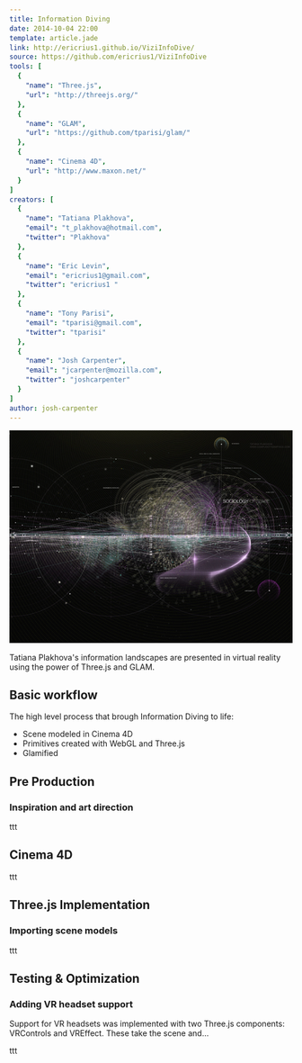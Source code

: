 ```yaml
---
title: Information Diving
date: 2014-10-04 22:00
template: article.jade
link: http://ericrius1.github.io/ViziInfoDive/
source: https://github.com/ericrius1/ViziInfoDive
tools: [
  {
    "name": "Three.js",
    "url": "http://threejs.org/"
  },
  {
    "name": "GLAM",
    "url": "https://github.com/tparisi/glam/"
  },
  {
    "name": "Cinema 4D",
    "url": "http://www.maxon.net/"
  }
]
creators: [
  {
    "name": "Tatiana Plakhova",
    "email": "t_plakhova@hotmail.com",
    "twitter": "Plakhova"
  },
  {
    "name": "Eric Levin",
    "email": "ericrius1@gmail.com",
    "twitter": "ericrius1 "
  },
  {
    "name": "Tony Parisi",
    "email": "tparisi@gmail.com",
    "twitter": "tparisi"
  },
  {
    "name": "Josh Carpenter",
    "email": "jcarpenter@mozilla.com",
    "twitter": "joshcarpenter"
  }
]
author: josh-carpenter
---
```



![](artdirection-1.jpg)

Tatiana Plakhova's information landscapes are presented in virtual reality using the power of Three.js and GLAM.

<!-- tools: [ "Three.js", "Cinema4D" ] -->

## Basic workflow

The high level process that brough Information Diving to life:

* Scene modeled in Cinema 4D
* Primitives created with WebGL and Three.js
* Glamified


## Pre Production

### Inspiration and art direction

ttt


## Cinema 4D

ttt


## Three.js Implementation

### Importing scene models

ttt


## Testing & Optimization

### Adding VR headset support

Support for VR headsets was implemented with two Three.js components: VRControls and VREffect. These take the scene and...

ttt
